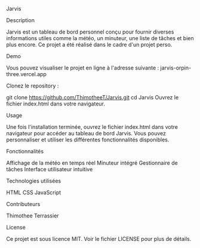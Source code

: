 Jarvis

Description

Jarvis est un tableau de bord personnel conçu pour fournir diverses informations utiles comme la météo, un minuteur, une liste de tâches et bien plus encore. Ce projet a été réalisé dans le cadre d'un projet perso.


Demo

Vous pouvez visualiser le projet en ligne à l'adresse suivante : jarvis-orpin-three.vercel.app


Clonez le repository :

git clone https://github.com/ThimotheeT/Jarvis.git
cd Jarvis
Ouvrez le fichier index.html dans votre navigateur.


Usage

Une fois l'installation terminée, ouvrez le fichier index.html dans votre navigateur pour accéder au tableau de bord Jarvis. Vous pouvez personnaliser et utiliser les différentes fonctionnalités disponibles.


Fonctionnalités

Affichage de la météo en temps réel
Minuteur intégré
Gestionnaire de tâches
Interface utilisateur intuitive


Technologies utilisées

HTML
CSS
JavaScript


Contributeurs

Thimothee Terrassier


License

Ce projet est sous licence MIT. Voir le fichier LICENSE pour plus de détails.
